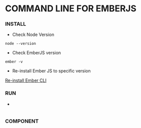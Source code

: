 # COMMAND LINE FOR EMBERJS 

### INSTALL

* Check Node Version

```
node --version
```

* Check EmberJS version

```
ember -v
```

* Re-install Ember JS to specific version

[Re-install Ember CLI](https://github.com/ember-cli/ember-cli/releases)


### RUN 
* 
```
```




### COMPONENT

